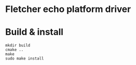 # Fletcher echo platform driver

# Build & install

```console
mkdir build
cmake ..
make
sudo make install
```
